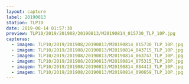 ```yaml
---
layout: capture
label: 20190813
station: TLP10
date: 2019-08-14 01:57:30
preview: TLP10/2019/201908/20190813/M20190814_015730_TLP_10P.jpg
capturas:
  - imagem: TLP10/2019/201908/20190813/M20190814_015730_TLP_10P.jpg
  - imagem: TLP10/2019/201908/20190813/M20190814_043715_TLP_10P.jpg
  - imagem: TLP10/2019/201908/20190813/M20190814_063747_TLP_10P.jpg
  - imagem: TLP10/2019/201908/20190813/M20190814_075315_TLP_10P.jpg
  - imagem: TLP10/2019/201908/20190813/M20190814_084413_TLP_10P.jpg
  - imagem: TLP10/2019/201908/20190813/M20190814_090659_TLP_10P.jpg
---
```

